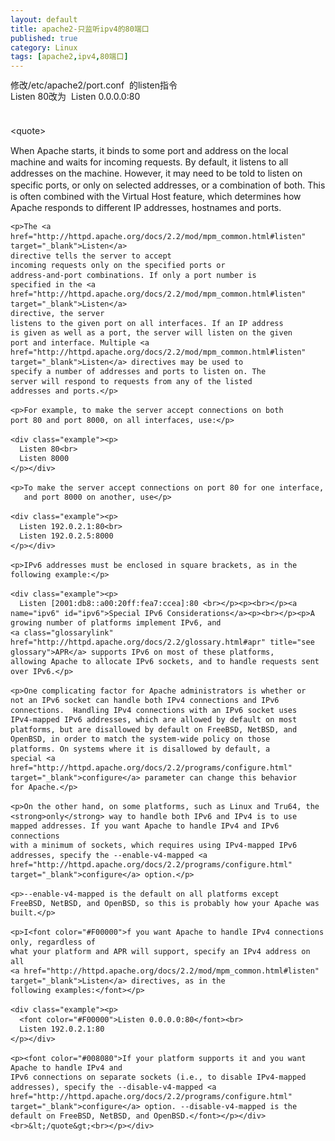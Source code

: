 ```yaml
---
layout: default
title: apache2-只监听ipv4的80端口
published: true
category: Linux
tags: [apache2,ipv4,80端口]
---
```

<div id="detail" class="detail" style="line-height: 1.3;"><p>修改/etc/apache2/port.conf&nbsp; 的listen指令<br>Listen 80改为&nbsp; Listen 0.0.0.0:80<br><br><br>&lt;quote&gt;<br><p>When Apache starts, it binds to some port and address on
    the local machine and waits for incoming requests. By default,
    it listens to all addresses on the machine.  However, it may need to
    be told to listen on specific ports, or only on selected 
    addresses, or a combination of both. This is often combined with the 
    Virtual Host feature, which determines how Apache responds to 
    different IP addresses, hostnames and ports.</p>

    <p>The <a href="http://httpd.apache.org/docs/2.2/mod/mpm_common.html#listen" target="_blank">Listen</a>
    directive tells the server to accept
    incoming requests only on the specified ports or
    address-and-port combinations. If only a port number is
    specified in the <a href="http://httpd.apache.org/docs/2.2/mod/mpm_common.html#listen" target="_blank">Listen</a>
    directive, the server
    listens to the given port on all interfaces. If an IP address
    is given as well as a port, the server will listen on the given
    port and interface. Multiple <a href="http://httpd.apache.org/docs/2.2/mod/mpm_common.html#listen" target="_blank">Listen</a> directives may be used to
    specify a number of addresses and ports to listen on. The
    server will respond to requests from any of the listed
    addresses and ports.</p>

    <p>For example, to make the server accept connections on both
    port 80 and port 8000, on all interfaces, use:</p>

    <div class="example"><p>
      Listen 80<br>
      Listen 8000
    </p></div>

    <p>To make the server accept connections on port 80 for one interface,
       and port 8000 on another, use</p>

    <div class="example"><p>
      Listen 192.0.2.1:80<br>
      Listen 192.0.2.5:8000
    </p></div>

    <p>IPv6 addresses must be enclosed in square brackets, as in the
    following example:</p>

    <div class="example"><p>
      Listen [2001:db8::a00:20ff:fea7:ccea]:80 <br></p><p><br></p><a name="ipv6" id="ipv6">Special IPv6 Considerations</a><p><br></p><p>A growing number of platforms implement IPv6, and
    <a class="glossarylink" href="http://httpd.apache.org/docs/2.2/glossary.html#apr" title="see glossary">APR</a> supports IPv6 on most of these platforms,
    allowing Apache to allocate IPv6 sockets, and to handle requests sent 
    over IPv6.</p>

    <p>One complicating factor for Apache administrators is whether or
    not an IPv6 socket can handle both IPv4 connections and IPv6 
    connections.  Handling IPv4 connections with an IPv6 socket uses 
    IPv4-mapped IPv6 addresses, which are allowed by default on most 
    platforms, but are disallowed by default on FreeBSD, NetBSD, and 
    OpenBSD, in order to match the system-wide policy on those
    platforms. On systems where it is disallowed by default, a 
    special <a href="http://httpd.apache.org/docs/2.2/programs/configure.html" target="_blank">configure</a> parameter can change this behavior
    for Apache.</p>

    <p>On the other hand, on some platforms, such as Linux and Tru64, the 
    <strong>only</strong> way to handle both IPv6 and IPv4 is to use 
    mapped addresses. If you want Apache to handle IPv4 and IPv6 connections 
    with a minimum of sockets, which requires using IPv4-mapped IPv6 
    addresses, specify the --enable-v4-mapped <a href="http://httpd.apache.org/docs/2.2/programs/configure.html" target="_blank">configure</a> option.</p>

    <p>--enable-v4-mapped is the default on all platforms except 
    FreeBSD, NetBSD, and OpenBSD, so this is probably how your Apache was 
    built.</p>

    <p>I<font color="#F00000">f you want Apache to handle IPv4 connections only, regardless of 
    what your platform and APR will support, specify an IPv4 address on all 
    <a href="http://httpd.apache.org/docs/2.2/mod/mpm_common.html#listen" target="_blank">Listen</a> directives, as in the
    following examples:</font></p>

    <div class="example"><p>
      <font color="#F00000">Listen 0.0.0.0:80</font><br>
      Listen 192.0.2.1:80
    </p></div>

    <p><font color="#008080">If your platform supports it and you want Apache to handle IPv4 and 
    IPv6 connections on separate sockets (i.e., to disable IPv4-mapped 
    addresses), specify the --disable-v4-mapped <a href="http://httpd.apache.org/docs/2.2/programs/configure.html" target="_blank">configure</a> option. --disable-v4-mapped is the
    default on FreeBSD, NetBSD, and OpenBSD.</font></p></div><br>&lt;/quote&gt;<br></p></div>
